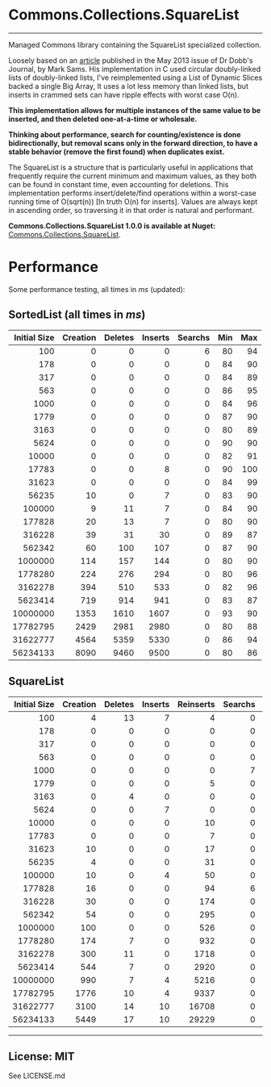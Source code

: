 Commons.Collections.SquareList
==============================

----------

Managed Commons library containing the SquareList specialized collection.

Loosely based on an [article](http://www.drdobbs.com/database/the-squarelist-data-structure/184405336) published in the May 2013 issue of Dr Dobb's Journal, by Mark Sams.
His implementation in C used circular doubly-linked lists of doubly-linked lists, I've reimplemented using a List of Dynamic Slices backed a single Big Array, It uses a lot less memory than linked lists, but inserts in crammed sets can have ripple effects with worst case O(n).

**This implementation allows for multiple instances of the same value to be inserted, and then deleted one-at-a-time or wholesale.**

**Thinking about performance, search for counting/existence is done bidirectionally, but removal scans only in the forward direction, to have a stable behavior (remove the first found) when duplicates exist.**

The SquareList is a structure that is particularly useful in applications that frequently require the current minimum and maximum values, as they both can be found in constant time, even accounting for deletions.
This implementation performs insert/delete/find operations within a worst-case running time of O(sqrt(n)) [In truth O(n) for inserts]. Values are always kept in ascending order, so traversing it in that order is natural and performant.

__Commons.Collections.SquareList 1.0.0 is available at Nuget:__ [Commons.Collections.SquareList](https://www.nuget.org/packages/Commons.Collections.SquareList/).

Performance
===

Some performance testing, all times in *ms* (updated):

SortedList (all times in *ms*)
---

|Initial Size| Creation |  Deletes | Inserts  |  Searchs |   Min    |   Max    |
|-----------:|---------:|---------:|---------:|---------:|---------:|---------:|
|        100 |        0 |        0 |        0 |        6 |       80 |       94 |
|        178 |        0 |        0 |        0 |        0 |       84 |       90 |
|        317 |        0 |        0 |        0 |        0 |       84 |       89 |
|        563 |        0 |        0 |        0 |        0 |       86 |       95 |
|       1000 |        0 |        0 |        0 |        0 |       84 |       96 |
|       1779 |        0 |        0 |        0 |        0 |       87 |       90 |
|       3163 |        0 |        0 |        0 |        0 |       80 |       89 |
|       5624 |        0 |        0 |        0 |        0 |       90 |       90 |
|      10000 |        0 |        0 |        0 |        0 |       82 |       91 |
|      17783 |        0 |        0 |        8 |        0 |       90 |      100 |
|      31623 |        0 |        0 |        0 |        0 |       84 |       99 |
|      56235 |       10 |        0 |        7 |        0 |       83 |       90 |
|     100000 |        9 |       11 |        7 |        0 |       84 |       90 |
|     177828 |       20 |       13 |        7 |        0 |       80 |       90 |
|     316228 |       39 |       31 |       30 |        0 |       89 |       87 |
|     562342 |       60 |      100 |      107 |        0 |       87 |       90 |
|    1000000 |      114 |      157 |      144 |        0 |       80 |       90 |
|    1778280 |      224 |      276 |      294 |        0 |       80 |       96 |
|    3162278 |      394 |      510 |      533 |        0 |       82 |       96 |
|    5623414 |      719 |      914 |      941 |        0 |       83 |       87 |
|   10000000 |     1353 |     1610 |     1607 |        0 |       93 |       90 |
|   17782795 |     2429 |     2981 |     2980 |        0 |       80 |       88 |
|   31622777 |     4564 |     5359 |     5330 |        0 |       86 |       94 |
|   56234133 |     8090 |     9460 |     9500 |        0 |       80 |       86 |

SquareList 
---
|Initial Size| Creation |  Deletes | Inserts  | Reinserts|  Searchs |   Min    |   Max    | CutInHalf| Shrink   |
|-----------:|---------:|---------:|---------:|---------:|---------:|---------:|---------:|---------:|---------:|
|        100 |        4 |       13 |        7 |        4 |        0 |        0 |        0 |        0 |        0 |
|        178 |        0 |        0 |        0 |        0 |        0 |        0 |        0 |        0 |        0 |
|        317 |        0 |        0 |        0 |        0 |        0 |        0 |        0 |        0 |        0 |
|        563 |        0 |        0 |        0 |        0 |        0 |        0 |        0 |        0 |        0 |
|       1000 |        0 |        0 |        0 |        0 |        7 |        0 |        0 |        0 |        0 |
|       1779 |        0 |        0 |        0 |        5 |        0 |        0 |        0 |        0 |        0 |
|       3163 |        0 |        4 |        0 |        0 |        0 |        0 |        0 |        0 |        0 |
|       5624 |        0 |        0 |        7 |        0 |        0 |        0 |        0 |        0 |        0 |
|      10000 |        0 |        0 |        0 |       10 |        0 |        0 |        0 |        0 |        0 |
|      17783 |        0 |        0 |        0 |        7 |        0 |        0 |        0 |        0 |        0 |
|      31623 |       10 |        0 |        0 |       17 |        0 |        0 |        0 |        0 |        0 |
|      56235 |        4 |        0 |        0 |       31 |        0 |        0 |        0 |        0 |        6 |
|     100000 |       10 |        0 |        4 |       50 |        0 |        0 |        0 |        0 |        7 |
|     177828 |       16 |        0 |        0 |       94 |        6 |        0 |        0 |        1 |        9 |
|     316228 |       30 |        0 |        0 |      174 |        0 |        0 |        0 |        7 |       14 |
|     562342 |       54 |        0 |        0 |      295 |        0 |        0 |        0 |        5 |       29 |
|    1000000 |      100 |        0 |        0 |      526 |        0 |        0 |        0 |        0 |       60 |
|    1778280 |      174 |        7 |        0 |      932 |        0 |        0 |        0 |       20 |       91 |
|    3162278 |      300 |       11 |        0 |     1718 |        0 |        0 |        0 |       30 |      161 |
|    5623414 |      544 |        7 |        0 |     2920 |        0 |        0 |        0 |       40 |      290 |
|   10000000 |      990 |        7 |        4 |     5216 |        0 |        0 |        0 |       90 |      500 |
|   17782795 |     1776 |       10 |        4 |     9337 |        0 |        0 |        0 |      123 |      909 |
|   31622777 |     3100 |       14 |       10 |    16708 |        0 |        0 |        0 |      212 |     1620 |
|   56234133 |     5449 |       17 |       10 |    29229 |        0 |        0 |        0 |      382 |     2874 |
	
----------

License: MIT 
------------
See LICENSE.md

